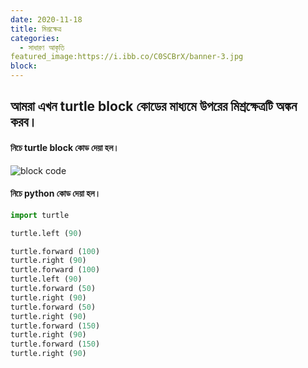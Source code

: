 ```yaml
---
date: 2020-11-18
title: মিশ্রক্ষেত্র 
categories:
  - সাধারণ আকৃতি
featured_image:https://i.ibb.co/C0SCBrX/banner-3.jpg
block:
---
```


## আমরা এখন turtle block কোডের মাধ্যমে উপরের মিশ্রক্ষেত্রটি অঙ্কন করব। 

#### নিচে turtle block কোড দেয়া হল।

![block code](https://i.ibb.co/HHJrQ9d/figura-3.jpg)

#### নিচে python কোড দেয়া হল।

```python
import turtle

turtle.left (90)

turtle.forward (100)
turtle.right (90)
turtle.forward (100)
turtle.left (90)
turtle.forward (50)
turtle.right (90)
turtle.forward (50)
turtle.right (90)
turtle.forward (150)
turtle.right (90)
turtle.forward (150)
turtle.right (90)  
```
